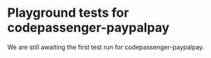 # Playground tests for codepassenger-paypalpay
We are still awaiting the first test run for codepassenger-paypalpay.
